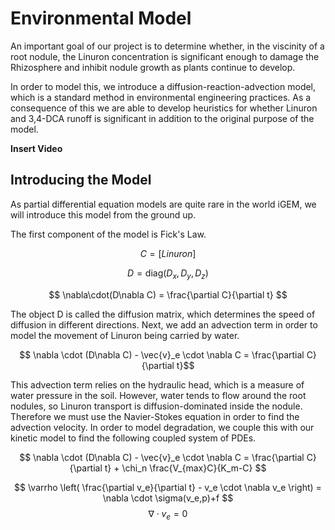 # Environmental Model

An important goal of our project is to determine whether, in the viscinity of a root nodule, the Linuron concentration is 
significant enough to damage the Rhizosphere and inhibit nodule growth as plants continue to develop. 

In order to model this, we introduce a diffusion-reaction-advection model, which is a standard method in environmental engineering practices. As a consequence of this we are able to develop heuristics for whether Linuron and 3,4-DCA runoff is significant in addition to the original purpose of the model.

**Insert Video**

## Introducing the Model

As partial differential equation models are quite rare in the world iGEM, we will introduce this model from the ground up.

The first component of the model is Fick's Law.

$$ C = [Linuron] $$

$$ D = \textrm{diag}(D_x,D_y,D_z) $$

$$ \nabla\cdot(D\nabla C) = \frac{\partial C}{\partial t} $$

The object D is called the diffusion matrix, which determines the speed of diffusion in different directions. Next, we add an advection term in order to model the movement of Linuron being carried by water.

$$ \nabla \cdot (D\nabla C) - \vec{v}_e \cdot \nabla C = \frac{\partial C}{\partial t}$$

This advection term relies on the hydraulic head, which is a measure of water pressure in the soil. However, water tends to flow around the root nodules, so Linuron transport is diffusion-dominated inside the nodule. Therefore we must use the Navier-Stokes equation in order to find the advection velocity. In order to model degradation, we couple this with our kinetic model to find the following coupled system of PDEs.

$$ \nabla \cdot (D\nabla C) - \vec{v}_e \cdot \nabla C = \frac{\partial C}{\partial t} + \chi_n \frac{V_{max}C}{K_m-C} $$

$$ \varrho \left( \frac{\partial v_e}{\partial t} - v_e \cdot \nabla v_e \right) = \nabla \cdot \sigma(v_e,p)+f $$
$$ \nabla \cdot v_e = 0 $$